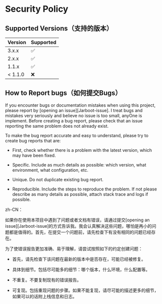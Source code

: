 # Security Policy

## Supported Versions（支持的版本）

| Version | Supported          |
|---------| ------------------ |
| 3.x.x   | :white_check_mark: |
| 2.x.x   | :white_check_mark: |
| 1.1.x   | :white_check_mark: |
| < 1.1.0 | :x:                |

## How to Report bugs（如何提交Bugs）

If you encounter bugs or documentation mistakes when using this project, please report by [opening an issue][Jarboot-issue]. I treat bugs and mistakes very seriously and believe no issue is too small, anyOne is implement. Before creating a bug report, please check that an issue reporting the same problem does not already exist.

To make the bug report accurate and easy to understand, please try to create bug reports that are:

- First, check whether there is a problem with the latest version, which may have been fixed.

- Specific. Include as much details as possible: which version, what environment, what configuration, etc.

- Unique. Do not duplicate existing bug report.

- Reproducible. Include the steps to reproduce the problem. If not please describe as many details as possible, attach stack trace and logs if possible.

zh-CN：

如果你在使用本项目中遇到了问题或者文档有错误，请通过提交[opening an issue][Jarboot-issue]的方式告诉我。我会认真解决这些问题，哪怕是再小的问题都是值得的。首先，在提交一个问题前，请先检查下有没有相同的问题已经存在。

为了使错误报告更加准确、易于理解，请尝试按照如下的约定创建问题：

- 首先，请先检查下该问题在最新的版本中是否存在，可能已经被修复。

- 具体到细节。包括尽可能多的细节：哪个版本，什么环境，什么配置等。

- 不重复。不要复制现有的错误报告。

- 可复现。包括重现问题的步骤。如果不能复现，请尽可能的描述更多的细节，如果可以的话附上栈信息和日志。
